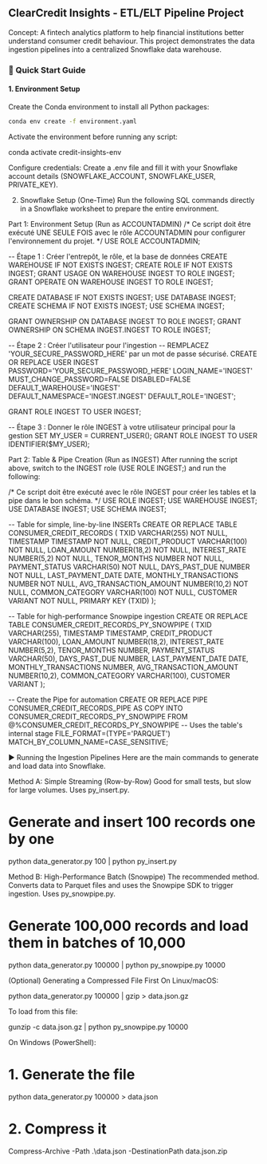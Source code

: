 ## ClearCredit Insights - ETL/ELT Pipeline Project

Concept: A fintech analytics platform to help financial institutions better understand consumer credit behaviour. This project demonstrates the data ingestion pipelines into a centralized Snowflake data warehouse.

### 🚀 Quick Start Guide

#### 1. Environment Setup
Create the Conda environment to install all Python packages:
```bash
conda env create -f environment.yaml
```
Activate the environment before running any script:

conda activate credit-insights-env

Configure credentials: Create a .env file and fill it with your Snowflake account details (SNOWFLAKE_ACCOUNT, SNOWFLAKE_USER, PRIVATE_KEY).

2. Snowflake Setup (One-Time)
Run the following SQL commands directly in a Snowflake worksheet to prepare the entire environment.

Part 1: Environment Setup (Run as ACCOUNTADMIN)
/*
  Ce script doit être exécuté UNE SEULE FOIS avec le rôle ACCOUNTADMIN
  pour configurer l'environnement du projet.
*/
USE ROLE ACCOUNTADMIN;

-- Étape 1 : Créer l'entrepôt, le rôle, et la base de données
CREATE WAREHOUSE IF NOT EXISTS INGEST;
CREATE ROLE IF NOT EXISTS INGEST;
GRANT USAGE ON WAREHOUSE INGEST TO ROLE INGEST;
GRANT OPERATE ON WAREHOUSE INGEST TO ROLE INGEST;

CREATE DATABASE IF NOT EXISTS INGEST;
USE DATABASE INGEST;
CREATE SCHEMA IF NOT EXISTS INGEST;
USE SCHEMA INGEST;

GRANT OWNERSHIP ON DATABASE INGEST TO ROLE INGEST;
GRANT OWNERSHIP ON SCHEMA INGEST.INGEST TO ROLE INGEST;

-- Étape 2 : Créer l'utilisateur pour l'ingestion
-- REMPLACEZ 'YOUR_SECURE_PASSWORD_HERE' par un mot de passe sécurisé.
CREATE OR REPLACE USER INGEST 
    PASSWORD='YOUR_SECURE_PASSWORD_HERE' 
    LOGIN_NAME='INGEST'
    MUST_CHANGE_PASSWORD=FALSE
    DISABLED=FALSE
    DEFAULT_WAREHOUSE='INGEST'
    DEFAULT_NAMESPACE='INGEST.INGEST'
    DEFAULT_ROLE='INGEST';

GRANT ROLE INGEST TO USER INGEST;

-- Étape 3 : Donner le rôle INGEST à votre utilisateur principal pour la gestion
SET MY_USER = CURRENT_USER();
GRANT ROLE INGEST TO USER IDENTIFIER($MY_USER);

Part 2: Table & Pipe Creation (Run as INGEST)
After running the script above, switch to the INGEST role (USE ROLE INGEST;) and run the following:

/*
  Ce script doit être exécuté avec le rôle INGEST pour créer les tables
  et la pipe dans le bon schéma.
*/
USE ROLE INGEST;
USE WAREHOUSE INGEST;
USE DATABASE INGEST;
USE SCHEMA INGEST;

-- Table for simple, line-by-line INSERTs
CREATE OR REPLACE TABLE CONSUMER_CREDIT_RECORDS (
    TXID VARCHAR(255) NOT NULL,
    TIMESTAMP TIMESTAMP NOT NULL,
    CREDIT_PRODUCT VARCHAR(100) NOT NULL,
    LOAN_AMOUNT NUMBER(18,2) NOT NULL,
    INTEREST_RATE NUMBER(5,2) NOT NULL,
    TENOR_MONTHS NUMBER NOT NULL,
    PAYMENT_STATUS VARCHAR(50) NOT NULL,
    DAYS_PAST_DUE NUMBER NOT NULL,
    LAST_PAYMENT_DATE DATE,
    MONTHLY_TRANSACTIONS NUMBER NOT NULL,
    AVG_TRANSACTION_AMOUNT NUMBER(10,2) NOT NULL,
    COMMON_CATEGORY VARCHAR(100) NOT NULL,
    CUSTOMER VARIANT NOT NULL,
    PRIMARY KEY (TXID)
);

-- Table for high-performance Snowpipe ingestion
CREATE OR REPLACE TABLE CONSUMER_CREDIT_RECORDS_PY_SNOWPIPE (
    TXID VARCHAR(255),
    TIMESTAMP TIMESTAMP,
    CREDIT_PRODUCT VARCHAR(100),
    LOAN_AMOUNT NUMBER(18,2),
    INTEREST_RATE NUMBER(5,2),
    TENOR_MONTHS NUMBER,
    PAYMENT_STATUS VARCHAR(50),
    DAYS_PAST_DUE NUMBER,
    LAST_PAYMENT_DATE DATE,
    MONTHLY_TRANSACTIONS NUMBER,
    AVG_TRANSACTION_AMOUNT NUMBER(10,2),
    COMMON_CATEGORY VARCHAR(100),
    CUSTOMER VARIANT
);

-- Create the Pipe for automation
CREATE OR REPLACE PIPE CONSUMER_CREDIT_RECORDS_PIPE AS 
COPY INTO CONSUMER_CREDIT_RECORDS_PY_SNOWPIPE
FROM @%CONSUMER_CREDIT_RECORDS_PY_SNOWPIPE -- Uses the table's internal stage
FILE_FORMAT=(TYPE='PARQUET') 
MATCH_BY_COLUMN_NAME=CASE_SENSITIVE;

▶️ Running the Ingestion Pipelines
Here are the main commands to generate and load data into Snowflake.

Method A: Simple Streaming (Row-by-Row)
Good for small tests, but slow for large volumes. Uses py_insert.py.

# Generate and insert 100 records one by one
python data_generator.py 100 | python py_insert.py

Method B: High-Performance Batch (Snowpipe)
The recommended method. Converts data to Parquet files and uses the Snowpipe SDK to trigger ingestion. Uses py_snowpipe.py.

# Generate 100,000 records and load them in batches of 10,000
python data_generator.py 100000 | python py_snowpipe.py 10000

(Optional) Generating a Compressed File First
On Linux/macOS:

python data_generator.py 100000 | gzip > data.json.gz

To load from this file:

gunzip -c data.json.gz | python py_snowpipe.py 10000

On Windows (PowerShell):

# 1. Generate the file
python data_generator.py 100000 > data.json
# 2. Compress it
Compress-Archive -Path .\data.json -DestinationPath data.json.zip
